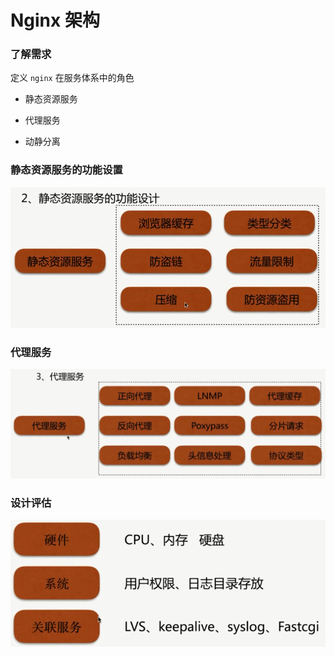 # Nginx 架构

### 了解需求

定义 `nginx` 在服务体系中的角色

- 静态资源服务

- 代理服务

- 动静分离

### 静态资源服务的功能设置

![](./media/static-server.png)

### 代理服务

![](./media/proxy-server.png)

### 设计评估

![design](./media/design.png)